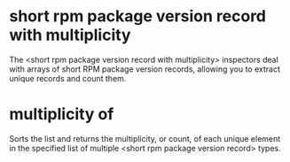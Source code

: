 # short rpm package version record with multiplicity

The &lt;short rpm package version record with multiplicity&gt; inspectors deal with arrays of short RPM package version records, allowing you to extract unique records and count them.

# multiplicity of <short rpm package version record with multiplicity>

Sorts the list and returns the multiplicity, or count, of each unique element in the specified list of multiple &lt;short rpm package version record&gt; types.
